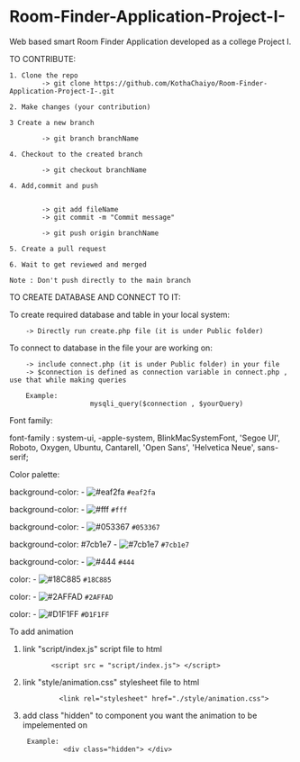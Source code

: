 # Room-Finder-Application-Project-I-
Web based smart Room Finder Application developed as a college Project I.


TO CONTRIBUTE:

    1. Clone the repo
            -> git clone https://github.com/KothaChaiyo/Room-Finder-Application-Project-I-.git

    2. Make changes (your contribution)

    3 Create a new branch

            -> git branch branchName

    4. Checkout to the created branch

            -> git checkout branchName 
        
    4. Add,commit and push 


            -> git add fileName
            -> git commit -m "Commit message"

            -> git push origin branchName 

    5. Create a pull request 

    6. Wait to get reviewed and merged

    Note : Don't push directly to the main branch






TO CREATE DATABASE AND CONNECT TO IT:


   To create required database and table in your local system:

        -> Directly run create.php file (it is under Public folder)

        
  To connect to database in the file your are working on:
        
        -> include connect.php (it is under Public folder) in your file
        -> $connection is defined as connection variable in connect.php , use that while making queries

        Example:
                        mysqli_query($connection , $yourQuery)





Font family:

font-family : system-ui, -apple-system, BlinkMacSystemFont, 'Segoe UI', Roboto, Oxygen, Ubuntu, Cantarell, 'Open Sans', 'Helvetica Neue', sans-serif;



Color palette:





    
background-color:    - ![#eaf2fa](https://placehold.co/15x15/eaf2fa/eaf2fa.png) `#eaf2fa`

background-color:     - ![#fff](https://placehold.co/15x15/fff/fff.png) `#fff`

background-color:   - ![#053367](https://placehold.co/15x15/053367/053367.png) `#053367`

background-color: #7cb1e7   - ![#7cb1e7](https://placehold.co/15x15/7cb1e7/7cb1e7.png) `#7cb1e7`

background-color:     - ![#444](https://placehold.co/15x15/444/444.png) `#444`


color: - ![#18C885](https://placehold.co/15x15/18C885/18C885.png) `#18C885`

color:  - ![#2AFFAD](https://placehold.co/15x15/2AFFAD/2AFFAD.png) `#2AFFAD`

color: - ![#D1F1FF](https://placehold.co/15x15/D1F1FF/D1F1FF.png) `#D1F1FF`
  



To add animation

1. link "script/index.js" script file to html

              <script src = "script/index.js"> </script>

2. link "style/animation.css" stylesheet file to html
             
                <link rel="stylesheet" href="./style/animation.css">

   

4. add class "hidden" to component you want the animation to be impelemented on


        Example:
                 <div class="hidden"> </div>

   




